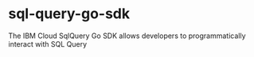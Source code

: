 # sql-query-go-sdk
The IBM Cloud SqlQuery Go SDK allows developers to programmatically interact with SQL Query
